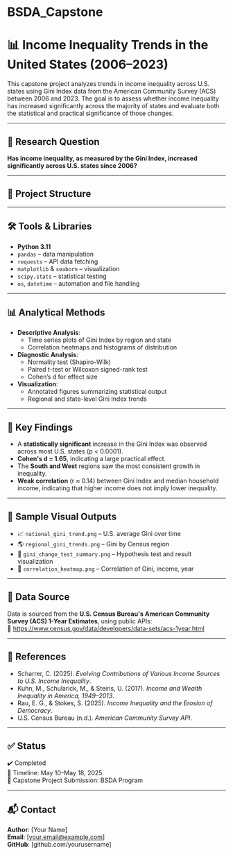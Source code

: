 # BSDA_Capstone
# 📊 Income Inequality Trends in the United States (2006–2023)

This capstone project analyzes trends in income inequality across U.S. states using Gini Index data from the American Community Survey (ACS) between 2006 and 2023. The goal is to assess whether income inequality has increased significantly across the majority of states and evaluate both the statistical and practical significance of those changes.

---

## 🧩 Research Question

**Has income inequality, as measured by the Gini Index, increased significantly across U.S. states since 2006?**

---

## 📁 Project Structure


---

## 🛠️ Tools & Libraries

- **Python 3.11**
- `pandas` – data manipulation
- `requests` – API data fetching
- `matplotlib` & `seaborn` – visualization
- `scipy.stats` – statistical testing
- `os`, `datetime` – automation and file handling

---

## 📊 Analytical Methods

- **Descriptive Analysis**:
  - Time series plots of Gini Index by region and state
  - Correlation heatmaps and histograms of distribution
- **Diagnostic Analysis**:
  - Normality test (Shapiro-Wilk)
  - Paired t-test or Wilcoxon signed-rank test
  - Cohen’s d for effect size
- **Visualization**:
  - Annotated figures summarizing statistical output
  - Regional and state-level Gini Index trends

---

## 📌 Key Findings

- A **statistically significant** increase in the Gini Index was observed across most U.S. states (p < 0.0001).
- **Cohen's d = 1.65**, indicating a large practical effect.
- The **South and West** regions saw the most consistent growth in inequality.
- **Weak correlation** (r ≈ 0.14) between Gini Index and median household income, indicating that higher income does not imply lower inequality.

---

## 📁 Sample Visual Outputs

- 📈 `national_gini_trend.png` – U.S. average Gini over time  
- 🌎 `regional_gini_trends.png` – Gini by Census region  
- 🧪 `gini_change_test_summary.png` – Hypothesis test and result visualization  
- 🧮 `correlation_heatmap.png` – Correlation of Gini, income, year

---

## 📄 Data Source

Data is sourced from the **U.S. Census Bureau's American Community Survey (ACS) 1-Year Estimates**, using public APIs:  
🔗 https://www.census.gov/data/developers/data-sets/acs-1year.html

---

## 📑 References

- Scharrer, C. (2025). *Evolving Contributions of Various Income Sources to U.S. Income Inequality*.
- Kuhn, M., Schularick, M., & Steins, U. (2017). *Income and Wealth Inequality in America, 1949–2013*.
- Rau, E. G., & Stokes, S. (2025). *Income Inequality and the Erosion of Democracy*.
- U.S. Census Bureau (n.d.). *American Community Survey API*.

---

## ✅ Status

✔️ Completed  
📅 Timeline: May 10–May 18, 2025  
📂 Capstone Project Submission: BSDA Program

---

## 📬 Contact

**Author**: [Your Name]  
**Email**: [your.email@example.com]  
**GitHub**: [github.com/yourusername]

